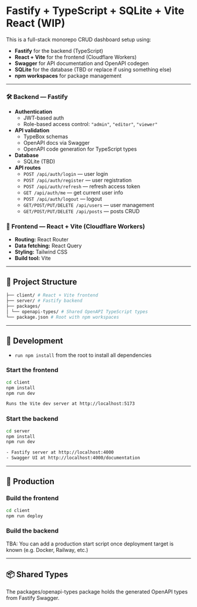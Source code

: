 # Fastify + TypeScript + SQLite + Vite React (WIP)

This is a full-stack monorepo CRUD dashboard setup using:

- **Fastify** for the backend (TypeScript)
- **React + Vite** for the frontend (Cloudflare Workers)
- **Swagger** for API documentation and OpenAPI codegen
- **SQLite** for the database (TBD or replace if using something else)
- **npm workspaces** for package management

---

### 🛠️ Backend — Fastify

- **Authentication**
  - JWT-based auth
  - Role-based access control: `"admin"`, `"editor"`, `"viewer"`
- **API validation**
  - TypeBox schemas
  - OpenAPI docs via Swagger
  - OpenAPI code generation for TypeScript types
- **Database**
  - SQLite (TBD)
- **API routes**
  - `POST /api/auth/login` — user login
  - `POST /api/auth/register` — user registration
  - `POST /api/auth/refresh` — refresh access token
  - `GET /api/auth/me` — get current user info
  - `POST /api/auth/logout` — logout
  - `GET/POST/PUT/DELETE /api/users` — user management
  - `GET/POST/PUT/DELETE /api/posts` — posts CRUD

### 🎨 Frontend — React + Vite (Cloudflare Workers)

- **Routing:** React Router
- **Data fetching:** React Query
- **Styling:** Tailwind CSS
- **Build tool:** Vite

---

## 📁 Project Structure

```bash
├── client/ # React + Vite frontend
├── server/ # Fastify backend
├── packages/
│ └── openapi-types/ # Shared OpenAPI TypeScript types
└── package.json # Root with npm workspaces
```

---

## 🧪 Development

- `run npm install` from the root to install all dependencies

### Start the frontend

```bash
cd client
npm install
npm run dev

Runs the Vite dev server at http://localhost:5173
```

### Start the backend

```bash
cd server
npm install
npm run dev

- Fastify server at http://localhost:4000
- Swagger UI at http://localhost:4000/documentation

```

---

## 🚀 Production

### Build the frontend

```bash
cd client
npm run deploy
```

### Build the backend

TBA: You can add a production start script once deployment target is known (e.g. Docker, Railway, etc.)

---

## 📦 Shared Types

The packages/openapi-types package holds the generated OpenAPI types from Fastify Swagger.
